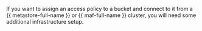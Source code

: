 If you want to assign an access policy to a bucket and connect to it from a {{ metastore-full-name }} or {{ maf-full-name }} cluster, you will need some additional infrastructure setup.
